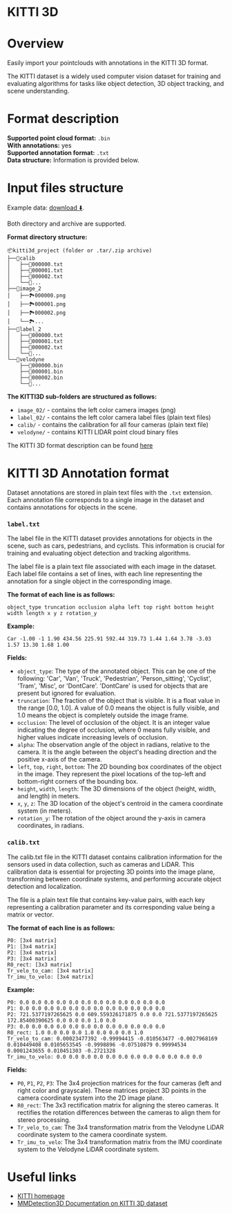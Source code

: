 <h1 align="left" style="border-bottom: 0"> KITTI 3D </h1>

# Overview

Easily import your pointclouds with annotations in the KITTI 3D format.

The KITTI dataset is a widely used computer vision dataset for training and evaluating algorithms for tasks like object detection, 3D object tracking, and scene understanding.

# Format description

**Supported point cloud format:** `.bin`<br>
**With annotations:** yes<br>
**Supported annotation format:** `.txt`<br>
**Data structure:** Information is provided below.

# Input files structure

Example data: [download ⬇️](https://github.com/user-attachments/files/18378632/kitti3d-sample.zip).

Both directory and archive are supported.

**Format directory structure:**

```text
📦kitti3d_project (folder or .tar/.zip archive)
├──📂calib
│   ├──📄000000.txt
│   ├──📄000001.txt
│   ├──📄000002.txt
│   └──📄...
├──📂image_2
│   ├──🏞️000000.png
│   ├──🏞️000001.png
│   ├──🏞️000002.png
│   └──🏞️...
├──📂label_2
│   ├──📄000000.txt
│   ├──📄000001.txt
│   ├──📄000002.txt
│   └──📄...
└──📂velodyne
    ├──📄000000.bin
    ├──📄000001.bin
    ├──📄000002.bin
    └──📄...
```

**The KITTI3D sub-folders are structured as follows:**

- `image_02/` - contains the left color camera images (png)
- `label_02/` - contains the left color camera label files (plain text files)
- `calib/` - contains the calibration for all four cameras (plain text file)
- `velodyne/` - contains KITTI LIDAR point cloud binary files

The KITTI 3D format description can be found <a href="https://github.com/yanii/kitti-pcl/blob/master/KITTI_README.TXT" target="_blank">here</a>

# KITTI 3D Annotation format

Dataset annotations are stored in plain text files with the `.txt` extension. Each annotation file corresponds to a single image in the dataset and contains annotations for objects in the scene.

### `label.txt`

The label file in the KITTI dataset provides annotations for objects in the scene, such as cars, pedestrians, and cyclists. This information is crucial for training and evaluating object detection and tracking algorithms.

The label file is a plain text file associated with each image in the dataset. Each label file contains a set of lines, with each line representing the annotation for a single object in the corresponding image.

**The format of each line is as follows:**

```text
object_type truncation occlusion alpha left top right bottom height width length x y z rotation_y
```

**Example:**

```text
Car -1.00 -1 1.90 434.56 225.91 592.44 319.73 1.44 1.64 3.78 -3.03 1.57 13.30 1.68 1.00
```

**Fields:**

- `object_type`: The type of the annotated object. This can be one of the following: 'Car', 'Van', 'Truck', 'Pedestrian', 'Person_sitting', 'Cyclist', 'Tram', 'Misc', or 'DontCare'. 'DontCare' is used for objects that are present but ignored for evaluation.
- `truncation`: The fraction of the object that is visible. It is a float value in the range [0.0, 1.0]. A value of 0.0 means the object is fully visible, and 1.0 means the object is completely outside the image frame.
- `occlusion`: The level of occlusion of the object. It is an integer value indicating the degree of occlusion, where 0 means fully visible, and higher values indicate increasing levels of occlusion.
- `alpha`: The observation angle of the object in radians, relative to the camera. It is the angle between the object's heading direction and the positive x-axis of the camera.
- `left`, `top`, `right`, `bottom`: The 2D bounding box coordinates of the object in the image. They represent the pixel locations of the top-left and bottom-right corners of the bounding box.
- `height`, `width`, `length`: The 3D dimensions of the object (height, width, and length) in meters.
- `x`, `y`, `z`: The 3D location of the object's centroid in the camera coordinate system (in meters).
- `rotation_y`: The rotation of the object around the y-axis in camera coordinates, in radians.

### `calib.txt`

The calib.txt file in the KITTI dataset contains calibration information for the sensors used in data collection, such as cameras and LiDAR. This calibration data is essential for projecting 3D points into the image plane, transforming between coordinate systems, and performing accurate object detection and localization.

The file is a plain text file that contains key-value pairs, with each key representing a calibration parameter and its corresponding value being a matrix or vector.

**The format of each line is as follows:**

```text
P0: [3x4 matrix]
P1: [3x4 matrix]
P2: [3x4 matrix]
P3: [3x4 matrix]
R0_rect: [3x3 matrix]
Tr_velo_to_cam: [3x4 matrix]
Tr_imu_to_velo: [3x4 matrix]
```

**Example:**

```text
P0: 0.0 0.0 0.0 0.0 0.0 0.0 0.0 0.0 0.0 0.0 0.0 0.0
P1: 0.0 0.0 0.0 0.0 0.0 0.0 0.0 0.0 0.0 0.0 0.0 0.0
P2: 721.5377197265625 0.0 609.559326171875 0.0 0.0 721.5377197265625 172.85400390625 0.0 0.0 0.0 1.0 0.0
P3: 0.0 0.0 0.0 0.0 0.0 0.0 0.0 0.0 0.0 0.0 0.0 0.0
R0_rect: 1.0 0.0 0.0 0.0 1.0 0.0 0.0 0.0 1.0
Tr_velo_to_cam: 0.00023477392 -0.99994415 -0.010563477 -0.0027968169 0.010449408 0.0105653545 -0.9998896 -0.07510879 0.99994534 0.0001243655 0.010451303 -0.2721328
Tr_imu_to_velo: 0.0 0.0 0.0 0.0 0.0 0.0 0.0 0.0 0.0 0.0 0.0 0.0
```

**Fields:**

- `P0`, `P1`, `P2`, `P3`: The 3x4 projection matrices for the four cameras (left and right color and grayscale). These matrices project 3D points in the camera coordinate system into the 2D image plane.
- `R0_rect`: The 3x3 rectification matrix for aligning the stereo cameras. It rectifies the rotation differences between the cameras to align them for stereo processing.
- `Tr_velo_to_cam`: The 3x4 transformation matrix from the Velodyne LiDAR coordinate system to the camera coordinate system.
- `Tr_imu_to_velo`: The 3x4 transformation matrix from the IMU coordinate system to the Velodyne LiDAR coordinate system.

# Useful links

- <a href="https://www.cvlibs.net/datasets/kitti/" target="_blank">KITTI homepage</a>
- <a href="https://mmdetection3d.readthedocs.io/en/v0.17.3/datasets/kitti_det.html" target="_blank">MMDetection3D Documentation on KITTI 3D dataset</a>
